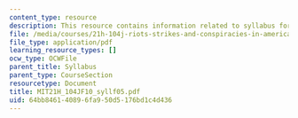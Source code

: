 ```yaml
---
content_type: resource
description: This resource contains information related to syllabus for fall 2005.
file: /media/courses/21h-104j-riots-strikes-and-conspiracies-in-american-history-fall-2010/64bb846140896fa950d5176bd1c4d436_MIT21H_104JF10_syllf05.pdf
file_type: application/pdf
learning_resource_types: []
ocw_type: OCWFile
parent_title: Syllabus
parent_type: CourseSection
resourcetype: Document
title: MIT21H_104JF10_syllf05.pdf
uid: 64bb8461-4089-6fa9-50d5-176bd1c4d436
---
```

